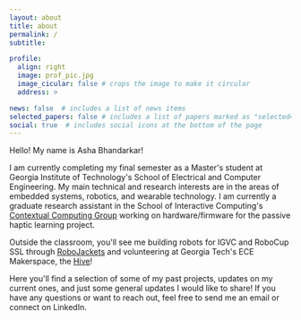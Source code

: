 ```yaml
---
layout: about
title: about
permalink: /
subtitle: 

profile:
  align: right
  image: prof_pic.jpg
  image_cicular: false # crops the image to make it circular
  address: >

news: false  # includes a list of news items
selected_papers: false # includes a list of papers marked as "selected={true}"
social: true  # includes social icons at the bottom of the page
---
```


Hello! My name is Asha Bhandarkar! 

I am currently completing my final semester as a Master's student at Georgia Institute of Technology's School of Electrical and Computer Engineering. My main technical and research interests are in the areas of embedded systems, robotics, and wearable technology. I am currently a graduate research assistant in the School of Interactive Computing's [Contextual Computing Group](https://gvu.gatech.edu/research/labs/contextual-computing-group) working on hardware/firmware for the passive haptic learning project. 

Outside the classroom, you'll see me building robots for IGVC and RoboCup SSL through [RoboJackets](https://robojackets.org/) and volunteering at Georgia Tech's ECE Makerspace, the [Hive](https://hive.ece.gatech.edu/)! 

Here you'll find a selection of some of my past projects, updates on my current ones, and just some general updates I would like to share! If you have any questions or want to reach out, feel free to send me an email or connect on LinkedIn. 
